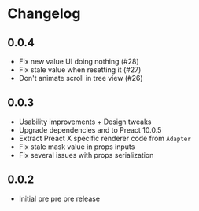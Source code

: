 # Changelog

## 0.0.4

- Fix new value UI doing nothing (#28)
- Fix stale value when resetting it (#27)
- Don't animate scroll in tree view (#26)

## 0.0.3

- Usability improvements + Design tweaks
- Upgrade dependencies and to Preact 10.0.5
- Extract Preact X specific renderer code from `Adapter`
- Fix stale mask value in props inputs
- Fix several issues with props serialization

## 0.0.2

- Initial pre pre pre release
